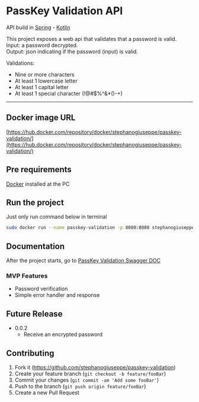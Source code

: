# PassKey Validation API

API build in [Spring](https://spring.io/) - [Kotlin](https://kotlinlang.org/)


This project exposes a web api that validates that a password is valid.<br>
Input: a password decrypted.<br>
Output: json indicating if the password (input) is valid.

Validations:
* Nine or more characters
* At least 1 lowercase letter
* At least 1 capital letter
* At least 1 special character (!@#$%^&*()-+)

------------------

## Docker image URL

[https://hub.docker.com/repository/docker/stephanogiuseppe/passkey-validation/](https://hub.docker.com/repository/docker/stephanogiuseppe/passkey-validation/)


## Pre requirements

[Docker](https://docs.docker.com/) installed at the PC

## Run the project

Just only run command below in terminal

```sh
sudo docker run --name passkey-validation -p 8080:8080 stephanogiuseppe/passkey-validation
```

## Documentation

After the project starts, go to [PassKey Validation Swagger DOC](http://localhost:8080/api/v1/swagger-ui/index.html)

### MVP Features

* Password verification
* Simple error handler and response

## Future Release

* 0.0.2
    * Receive an encrypted password

## Contributing

1. Fork it (<https://github.com/stephanogiuseppe/passkey-validation>)
2. Create your feature branch (`git checkout -b feature/fooBar`)
3. Commit your changes (`git commit -am 'Add some fooBar'`)
4. Push to the branch (`git push origin feature/fooBar`)
5. Create a new Pull Request
